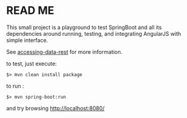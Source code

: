 READ ME
=======

This small project is a playground to test SpringBoot and all its dependencies around running, testing, and integrating AngularJS with simple interface.

See [accessing-data-rest](https://spring.io/guides/gs/accessing-data-rest/) for more information.

to test, just execute:

    $> mvn clean install package
    
to run :

    $> mvn spring-boot:run

and try browsing [http://localhost:8080/](http://localhost:8080/ "click to open local spring instance")
